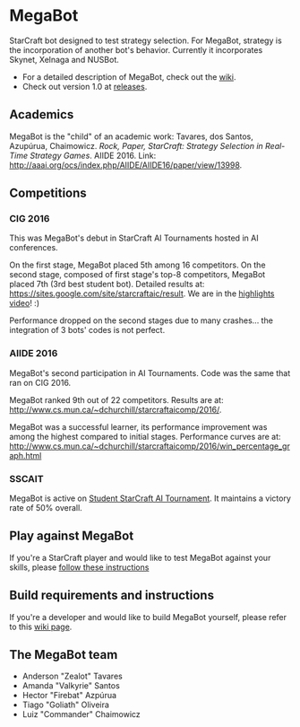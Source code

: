 # MegaBot
StarCraft bot designed to test strategy selection. For MegaBot, strategy is the incorporation of another bot's behavior. Currently it incorporates Skynet, Xelnaga and NUSBot.

- For a detailed description of MegaBot, check out the [wiki](https://github.com/andertavares/MegaBot/wiki).
- Check out version 1.0 at [releases](https://github.com/andertavares/MegaBot/releases/tag/v1.0-beta).

## Academics
MegaBot is the "child" of an academic work:
Tavares, dos Santos, Azupúrua, Chaimowicz. _Rock, Paper, StarCraft: Strategy Selection in Real-Time Strategy Games_. AIIDE 2016. Link: http://aaai.org/ocs/index.php/AIIDE/AIIDE16/paper/view/13998.

## Competitions
### CIG 2016
This was MegaBot's debut in StarCraft AI Tournaments hosted in AI conferences. 

On the first stage, MegaBot placed 5th among 16 competitors. On the second stage, composed of first stage's top-8 competitors, MegaBot placed 7th (3rd best student bot). Detailed results at: https://sites.google.com/site/starcraftaic/result. We are in the [highlights video](https://www.facebook.com/cjdahrl/videos/1155031857896481/)! :) 

Performance dropped on the second stages due to many crashes... the integration of 3 bots' codes is not perfect.

### AIIDE 2016
MegaBot's second participation in AI Tournaments. Code was the same that ran on CIG 2016. 

MegaBot ranked 9th out of 22 competitors. Results are at: http://www.cs.mun.ca/~dchurchill/starcraftaicomp/2016/.

MegaBot was a successful learner, its performance improvement was among the highest compared to initial stages. Performance curves are at: http://www.cs.mun.ca/~dchurchill/starcraftaicomp/2016/win_percentage_graph.html

### SSCAIT
MegaBot is active on [Student StarCraft AI Tournament](http://sscaitournament.com/index.php?action=scores). It maintains a victory rate of 50% overall.

## Play against MegaBot
If you're a StarCraft player and would like to test MegaBot against your skills, please [follow these instructions](https://github.com/andertavares/MegaBot/wiki/Play-against-MegaBot)

## Build requirements and instructions
If you're a developer and would like to build MegaBot yourself, please refer to this [wiki page](https://github.com/andertavares/MegaBot/wiki/Build-instructions).

## The MegaBot team
- Anderson "Zealot" Tavares
- Amanda "Valkyrie" Santos
- Hector "Firebat" Azpúrua
- Tiago "Goliath" Oliveira
- Luiz "Commander" Chaimowicz
